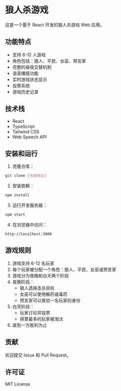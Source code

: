 # 狼人杀游戏

这是一个基于 React 开发的狼人杀游戏 Web 应用。

## 功能特点

- 支持 6-12 人游戏
- 角色包括：狼人、平民、女巫、预言家
- 完整的昼夜交替机制
- 语音播报功能
- 实时游戏状态显示
- 投票系统
- 游戏历史记录

## 技术栈

- React
- TypeScript
- Tailwind CSS
- Web Speech API

## 安装和运行

1. 克隆仓库：
```bash
git clone [仓库地址]
```

2. 安装依赖：
```bash
npm install
```

3. 运行开发服务器：
```bash
npm start
```

4. 在浏览器中访问：
```
http://localhost:3000
```

## 游戏规则

1. 游戏支持 6-12 名玩家
2. 每个玩家被分配一个角色：狼人、平民、女巫或预言家
3. 游戏分为夜晚和白天两个阶段
4. 夜晚阶段：
   - 狼人选择击杀目标
   - 女巫可以使用解药或毒药
   - 预言家可以查验一名玩家的身份
5. 白天阶段：
   - 玩家讨论并投票
   - 得票最多的玩家被淘汰
6. 直到一方胜利为止

## 贡献

欢迎提交 Issue 和 Pull Request。

## 许可证

MIT License 